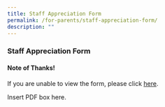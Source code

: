 ```yaml
---
title: Staff Appreciation Form
permalink: /for-parents/staff-appreciation-form/
description: ""
---
```

### Staff Appreciation Form

#### Note of Thanks!

If you are unable to view the form, please click [here](https://docs.google.com/forms/d/e/1FAIpQLSd3-Ep3DTjVwICiu5glDTAyc5DBM-tIqRvnblA_2tnQK1k8SQ/viewform).

Insert PDF box here.
